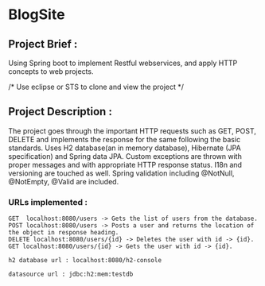 # BlogSite

## Project Brief : 
Using Spring boot to implement Restful webservices, and apply HTTP concepts to web projects. 

/* Use eclipse or STS to clone and view the project */ 

## Project Description : 
The project goes through the important HTTP requests such as GET, POST, DELETE and implements the response for the same following the basic standards. 
Uses H2 database(an in memory database), Hibernate (JPA specification) and Spring data JPA. Custom exceptions are thrown with proper messages and 
with appropriate HTTP response status. I18n and versioning are touched as well.  Spring validation including @NotNull, @NotEmpty, @Valid are included. 

### URLs implemented : 

    GET  localhost:8080/users -> Gets the list of users from the database.
    POST localhost:8080/users -> Posts a user and returns the location of the object in response heading. 
    DELETE localhost:8080/users/{id} -> Deletes the user with id -> {id}. 
    GET localhost:8080/users/{id} -> Gets the user with id -> {id}. 
   
    h2 database url : localhost:8080/h2-console
    
    datasource url : jdbc:h2:mem:testdb
    
    
